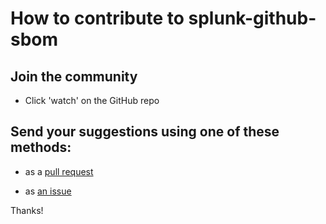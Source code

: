 # How to contribute to splunk-github-sbom

## Join the community

- Click 'watch' on the GitHub repo

## Send your suggestions using one of these methods:

- as a [pull request](https://github.com/yaleman/splunk-github-sbom/pulls)

- as [an issue](https://github.com/yaleman/splunk-github-sbom/issues/new)

Thanks!